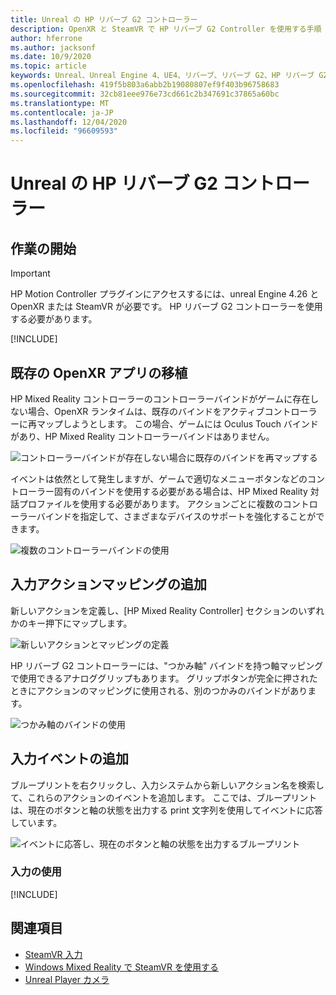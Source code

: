 ```yaml
---
title: Unreal の HP リバーブ G2 コントローラー
description: OpenXR と SteamVR で HP リバーブ G2 Controller を使用する手順
author: hferrone
ms.author: jacksonf
ms.date: 10/9/2020
ms.topic: article
keywords: Unreal、Unreal Engine 4、UE4、リバーブ、リバーブ G2、HP リバーブ G2、mixed reality、development、motion controller、ユーザー入力、機能、新しいプロジェクト、エミュレーター、ドキュメント、ガイド、機能、ホログラム、ゲーム開発、mixed reality ヘッドセット、windows mixed reality ヘッドセット、virtual reality ヘッドセット
ms.openlocfilehash: 419f5b803a6abb2b19080807ef9f403b96758683
ms.sourcegitcommit: 32cb81eee976e73cd661c2b347691c37865a60bc
ms.translationtype: MT
ms.contentlocale: ja-JP
ms.lasthandoff: 12/04/2020
ms.locfileid: "96609593"
---
```

# <a name="hp-reverb-g2-controllers-in-unreal"></a>Unreal の HP リバーブ G2 コントローラー 

## <a name="getting-started"></a>作業の開始

> [!IMPORTANT]
> HP Motion Controller プラグインにアクセスするには、unreal Engine 4.26 と OpenXR または SteamVR が必要です。 HP リバーブ G2 コントローラーを使用する必要があります。

[!INCLUDE[](includes/tabs-g2-controllers-in-unreal.md)]

## <a name="porting-an-existing-openxr-app"></a>既存の OpenXR アプリの移植 

HP Mixed Reality コントローラーのコントローラーバインドがゲームに存在しない場合、OpenXR ランタイムは、既存のバインドをアクティブコントローラーに再マップしようとします。  この場合、ゲームには Oculus Touch バインドがあり、HP Mixed Reality コントローラーバインドはありません。

![コントローラーバインドが存在しない場合に既存のバインドを再マップする](images/reverb-g2-img-04.png)

イベントは依然として発生しますが、ゲームで適切なメニューボタンなどのコントローラー固有のバインドを使用する必要がある場合は、HP Mixed Reality 対話プロファイルを使用する必要があります。  アクションごとに複数のコントローラーバインドを指定して、さまざまなデバイスのサポートを強化することができます。
   
![複数のコントローラーバインドの使用](images/reverb-g2-img-05.png)

## <a name="adding-input-action-mappings"></a>入力アクションマッピングの追加 

新しいアクションを定義し、[HP Mixed Reality Controller] セクションのいずれかのキー押下にマップします。

![新しいアクションとマッピングの定義](images/reverb-g2-img-02.png)

HP リバーブ G2 コントローラーには、"つかみ軸" バインドを持つ軸マッピングで使用できるアナロググリップもあります。  グリップボタンが完全に押されたときにアクションのマッピングに使用される、別のつかみのバインドがあります。 

![つかみ軸のバインドの使用](images/reverb-g2-img-03.png)

## <a name="adding-input-events"></a>入力イベントの追加

ブループリントを右クリックし、入力システムから新しいアクション名を検索して、これらのアクションのイベントを追加します。  ここでは、ブループリントは、現在のボタンと軸の状態を出力する print 文字列を使用してイベントに応答しています。

![イベントに応答し、現在のボタンと軸の状態を出力するブループリント](images/reverb-g2-img-06.png)

### <a name="using-input"></a>入力の使用 

[!INCLUDE[](includes/tabs-g2-controller-mapping-in-unreal.md)]

## <a name="see-also"></a>関連項目
* [SteamVR 入力](https://docs.unrealengine.com/Platforms/VR/SteamVR/HowTo/SteamVRInput/index.html)
* [Windows Mixed Reality で SteamVR を使用する](https://docs.microsoft.com/windows/mixed-reality/enthusiast-guide/using-steamvr-with-windows-mixed-reality)
* [Unreal Player カメラ](https://docs.unrealengine.com/Programming/Tutorials/PlayerCamera/3/index.html)